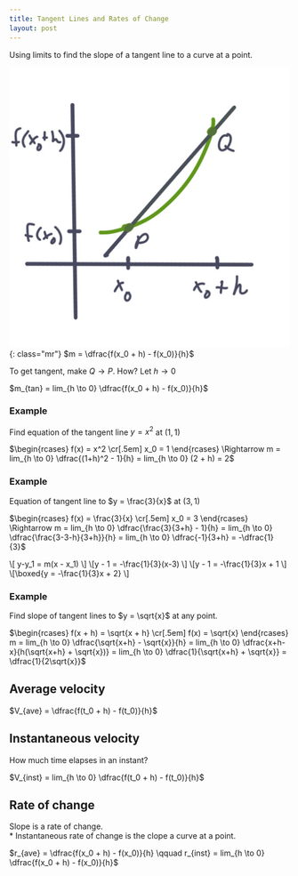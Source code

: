 ```yaml
---
title: Tangent Lines and Rates of Change
layout: post
---
```


Using limits to find the slope of a tangent line to a curve at a point.

![](/assets/img/4.1.jpg){: class="mr"}
$m = \dfrac{f(x_0 + h) - f(x_0)}{h}$

To get tangent, make $Q \longrightarrow P$. How? Let $h \rightarrow 0$

$m_{tan} = lim_{h \to 0} \dfrac{f(x_0 + h) - f(x_0)}{h}$

### Example
Find equation of the tangent line $y=x^2$ at $(1,1)$

$\begin{rcases}
   f(x) = x^2 \cr[.5em]
   x_0 = 1
\end{rcases} \Rightarrow m = lim_{h \to 0} \dfrac{(1+h)^2 - 1}{h} =
lim_{h \to 0} (2 + h) = 2$

<p class="clearfix"></p>

### Example
Equation of tangent line to $y = \frac{3}{x}$ at $(3, 1)$

$\begin{rcases}
   f(x) = \frac{3}{x} \cr[.5em]
   x_0 = 3
\end{rcases} \Rightarrow m = lim_{h \to 0} \dfrac{\frac{3}{3+h} - 1}{h} = 
lim_{h \to 0} \dfrac{\frac{3-3-h}{3+h}}{h} = lim_{h \to 0} \dfrac{-1}{3+h} = 
-\dfrac{1}{3}$

\\[ y-y_1 = m(x - x_1) \\]
\\[y - 1 = -\frac{1}{3}(x-3) \\]
\\[y - 1 = -\frac{1}{3}x + 1 \\]
\\[\boxed{y = -\frac{1}{3}x + 2} \\]

### Example
Find slope of tangent lines to $y = \sqrt{x}$ at any point.

$\begin{rcases}
   f(x + h) = \sqrt{x + h} \cr[.5em]
   f(x) = \sqrt{x}
\end{rcases} m = lim_{h \to 0} \dfrac{\sqrt{x+h} - \sqrt{x}}{h} = 
lim_{h \to 0} \dfrac{x+h-x}{h(\sqrt{x+h} + \sqrt{x})} = 
lim_{h \to 0} \dfrac{1}{\sqrt{x+h} + \sqrt{x}} = \dfrac{1}{2\sqrt{x}}$

## Average velocity
$V_{ave} = \dfrac{f(t_0 + h) - f(t_0)}{h}$

## Instantaneous velocity
How much time elapses in an instant?

$V_{inst} = lim_{h \to 0} \dfrac{f(t_0 + h) - f(t_0)}{h}$

## Rate of change
Slope is a rate of change.\
\* Instantaneous rate of change is the clope a curve at a point.

$r_{ave} = \dfrac{f(x_0 + h) - f(x_0)}{h} \qquad r_{inst} = lim_{h \to 0} \dfrac{f(x_0 + h) - f(x_0)}{h}$